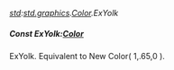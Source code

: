 _[std](../../modules/std/std-module.md):[std.graphics](../../modules/std/std-graphics.md).[Color](../../modules/std/std-graphics-color.md).ExYolk_
##### Const ExYolk:[Color](../../modules/std/std-graphics-color.md)
ExYolk. Equivalent to New Color( 1,.65,0 ).
